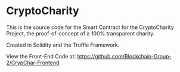 # CryptoCharity

This is the source code for the Smart Contract for the CryptoCharity Project, the proof-of-concept of a 100% transparent charity.

Created in Solidity and the Truffle Framework.

View the Front-End Code at: https://github.com/Blockchain-Group-2/CrypChar-Frontend
